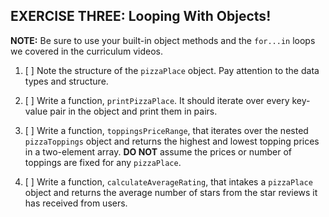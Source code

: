 ## EXERCISE THREE: Looping With Objects!

**NOTE:** Be sure to use your built-in object 
methods and the `for...in` loops we covered in 
the curriculum videos.

1. [ ] Note the structure of the `pizzaPlace` object. 
Pay attention to the data types and structure.

2. [ ] Write a function, `printPizzaPlace`. 
It should iterate over every key-value pair in the object and
 print them in pairs.

3. [ ] Write a function, `toppingsPriceRange`, that iterates 
over the nested `pizzaToppings` object and returns the highest
 and lowest topping prices in a two-element array. **DO NOT** assume 
 the prices or number of toppings are fixed for any `pizzaPlace`.

4. [ ] Write a function, `calculateAverageRating`, that intakes 
a `pizzaPlace` object and returns the average number of stars from 
the star reviews it has received from users.
